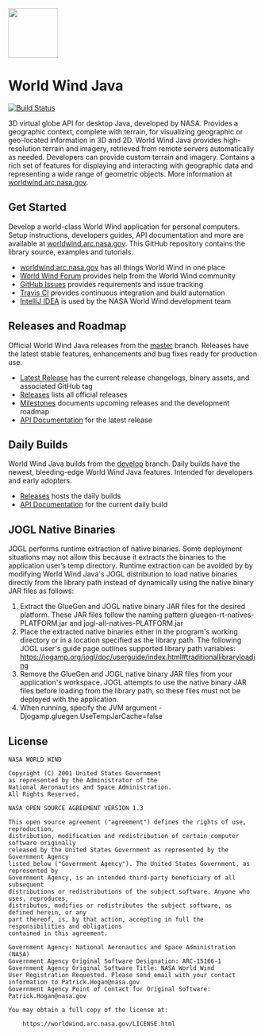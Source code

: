 <img src="https://worldwind.arc.nasa.gov/css/images/nasa-logo.svg" height="100"/>

# World Wind Java

[![Build Status](https://travis-ci.org/NASAWorldWind/WorldWindJava.svg?branch=develop)](https://travis-ci.org/NASAWorldWind/WorldWindJava)

3D virtual globe API for desktop Java, developed by NASA. Provides a geographic context, complete with terrain, for 
visualizing geographic or geo-located information in 3D and 2D. World Wind Java provides high-resolution terrain and 
imagery, retrieved from remote servers automatically as needed. Developers can provide custom terrain and imagery. 
Contains a rich set of features for displaying and interacting with geographic data and representing a wide range of 
geometric objects. More information at [worldwind.arc.nasa.gov](https://worldwind.arc.nasa.gov).       

## Get Started

Develop a world-class World Wind application for personal computers. Setup instructions, developers guides,
API documentation and more are available at [worldwind.arc.nasa.gov](https://worldwind.arc.nasa.gov). This GitHub
repository contains the library source, examples and tutorials.

- [worldwind.arc.nasa.gov](https://worldwind.arc.nasa.gov) has all things World Wind in one place
- [World Wind Forum](http://forum.worldwindcentral.com) provides help from the World Wind community
- [GitHub Issues](https://github.com/NASAWorldWind/WorldWindJava/issues) provides requirements and issue tracking
- [Travis CI](https://travis-ci.org/NASAWorldWind/WorldWindJava) provides continuous integration and build automation
- [IntelliJ IDEA](https://www.jetbrains.com/idea/) is used by the NASA World Wind development team

## Releases and Roadmap

Official World Wind Java releases from the [master](https://github.com/NASAWorldWind/WorldWindJava/tree/master) branch. 
Releases have the latest stable features, enhancements and bug fixes ready for production use.

- [Latest Release](https://github.com/NASAWorldWind/WorldWindJava/releases/latest) has the current release changelogs, binary assets, and associated GitHub tag
- [Releases](https://github.com/NASAWorldWind/WorldWindJava/releases/) lists all official releases
- [Milestones](https://github.com/NASAWorldWind/WorldWindJava/milestones) documents upcoming releases and the development roadmap
- [API Documentation](https://worldwind.arc.nasa.gov/assets/java/latest/javadoc) for the latest release

## Daily Builds

World Wind Java builds from the [develop](https://github.com/NASAWorldWind/WorldWindJava/tree/develop) branch. Daily 
builds have the newest, bleeding-edge World Wind Java features. Intended for developers and early adopters.

- [Releases](https://github.com/NASAWorldWind/WorldWindJava/releases) hosts the daily builds
- [API Documentation](https://worldwind.arc.nasa.gov/assets/java/daily/javadoc) for the current daily build

## JOGL Native Binaries

JOGL performs runtime extraction of native binaries. Some deployment situations may not allow this because it extracts 
the binaries to the application user’s temp directory. Runtime extraction can be avoided by by modifying World Wind 
Java's JOGL distribution to load native binaries directly from the library path instead of dynamically using the native 
binary JAR files as follows:
                                                                                                     
1. Extract the GlueGen and JOGL native binary JAR files for the desired platform.
   These JAR files follow the naming pattern gluegen-rt-natives-PLATFORM.jar and jogl-all-natives-PLATFORM.jar
2. Place the extracted native binaries either in the program's working directory or in a location specified as the
   library path. The following JOGL user's guide page outlines supported library path variables:
   https://jogamp.org/jogl/doc/userguide/index.html#traditionallibraryloading
3. Remove the GlueGen and JOGL native binary JAR files from your application's workspace.
   JOGL attempts to use the native binary JAR files before loading from the library path, so these files must not be
   deployed with the application.
4. When running, specify the JVM argument -Djogamp.gluegen.UseTempJarCache=false

## License

    NASA WORLD WIND

    Copyright (C) 2001 United States Government
    as represented by the Administrator of the
    National Aeronautics and Space Administration.
    All Rights Reserved.

    NASA OPEN SOURCE AGREEMENT VERSION 1.3

    This open source agreement ("agreement") defines the rights of use, reproduction,
    distribution, modification and redistribution of certain computer software originally
    released by the United States Government as represented by the Government Agency
    listed below ("Government Agency"). The United States Government, as represented by
    Government Agency, is an intended third-party beneficiary of all subsequent
    distributions or redistributions of the subject software. Anyone who uses, reproduces,
    distributes, modifies or redistributes the subject software, as defined herein, or any
    part thereof, is, by that action, accepting in full the responsibilities and obligations 
    contained in this agreement.

    Government Agency: National Aeronautics and Space Administration (NASA)
    Government Agency Original Software Designation: ARC-15166-1
    Government Agency Original Software Title: NASA World Wind
    User Registration Requested. Please send email with your contact information to Patrick.Hogan@nasa.gov
    Government Agency Point of Contact for Original Software: Patrick.Hogan@nasa.gov

    You may obtain a full copy of the license at:

        https://worldwind.arc.nasa.gov/LICENSE.html
